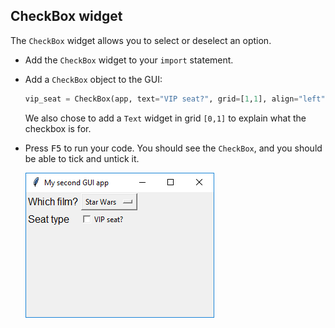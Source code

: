 ## CheckBox widget

The `CheckBox` widget allows you to select or deselect an option.

- Add the `CheckBox` widget to your `import` statement.

- Add a `CheckBox` object to the GUI:

    ```python
    vip_seat = CheckBox(app, text="VIP seat?", grid=[1,1], align="left")
    ```

    We also chose to add a `Text` widget in grid `[0,1]` to explain what the checkbox is for.

- Press <kbd>F5</kbd> to run your code. You should see the `CheckBox`, and you should be able to tick and untick it.

    ![CheckBox demo](images/checkbox-demo.png)
